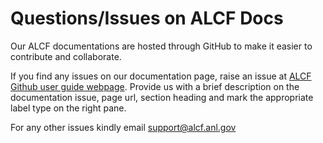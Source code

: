 # Questions/Issues on ALCF Docs

Our ALCF documentations are hosted through GitHub to make it easier to contribute and collaborate.


If you find any issues on our documentation page, raise an issue at [ALCF Github user guide webpage](https://github.com/argonne-lcf/user-guides/issues/new). Provide us with a brief description on the documentation issue, page url, section heading and mark the appropriate label type on the right pane. 


For any other issues kindly email [support@alcf.anl.gov](mailto:support@alcf.anl.gov)
